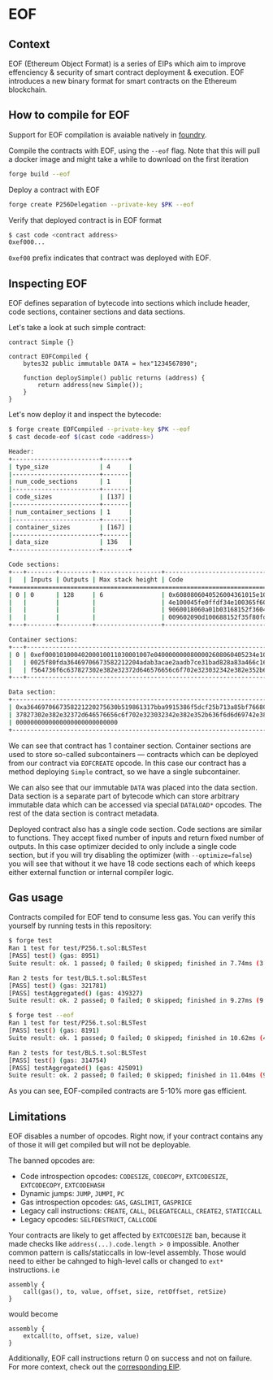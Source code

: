 # EOF

## Context
EOF (Ethereum Object Format) is a series of EIPs which aim to improve effenciency & security of smart contract deployment & execution. EOF introduces a new binary format for smart contracts on the Ethereum blockchain.

## How to compile for EOF
Support for EOF compilation is avaiable natively in [foundry](https://github.com/foundry-rs/foundry).

Compile the contracts with EOF, using the `--eof` flag. Note that this will pull a docker image and might take a while to download on the first iteration
```bash
forge build --eof 
```

Deploy a contract with EOF
```bash
forge create P256Delegation --private-key $PK --eof
```

Verify that deployed contract is in EOF format
```bash
$ cast code <contract address>
0xef000...
```

`0xef00` prefix indicates that contract was deployed with EOF.


## Inspecting EOF

EOF defines separation of bytecode into sections which include header, code sections, container sections and data sections.

Let's take a look at such simple contract:
```solidity
contract Simple {}

contract EOFCompiled {
    bytes32 public immutable DATA = hex"1234567890";

    function deploySimple() public returns (address) {
        return address(new Simple());
    }
}

```

Let's now deploy it and inspect the bytecode:
```bash
$ forge create EOFCompiled --private-key $PK --eof
$ cast decode-eof $(cast code <address>)

Header:
+------------------------+-------+
| type_size              | 4     |
|------------------------+-------|
| num_code_sections      | 1     |
|------------------------+-------|
| code_sizes             | [137] |
|------------------------+-------|
| num_container_sections | 1     |
|------------------------+-------|
| container_sizes        | [167] |
|------------------------+-------|
| data_size              | 136   |
+------------------------+-------+

Code sections:
+---+--------+---------+------------------+-----------------------------------------------------------------------------------+
|   | Inputs | Outputs | Max stack height | Code                                                                              |
+=============================================================================================================================+
| 0 | 0      | 128     | 6                | 0x6080806040526004361015e100035f80fd5f3560e01c908163a3f4df7e14e1004b5063ecb63dd31 |
|   |        |         |                  | 4e100045fe0ffdf34e100365f600319360112e100295f6040518180ec008015e10012602090604051 |
|   |        |         |                  | 9060018060a01b03168152f36040513d5f823e3d90fd5f80fd5f80fd34e100165f600319360112e10 |
|   |        |         |                  | 009602090d100688152f35f80fd5f80fd                                                 |
+---+--------+---------+------------------+-----------------------------------------------------------------------------------+

Container sections:
+---+-------------------------------------------------------------------------------------------------------------------------+
| 0 | 0xef00010100040200010011030001007e0400000000800002608060405234e100055f6080ee005f80fdef000101000402000100030400680000800 |
|   | 0025f80fda36469706673582212204adab3acae2aadb7ce31bad828a83a466c16b941e83e3517eb1a0707b3e9e1326c6578706572696d656e74616c |
|   | f564736f6c637827302e382e32372d646576656c6f702e323032342e382e352b636f6d6d69742e38386366363036300066                      |
+---+-------------------------------------------------------------------------------------------------------------------------+

Data section:
+-----------------------------------------------------------------------------------------------------------------------------+
| 0xa3646970667358221220275630b519861317bba9915386f5dcf25b713a85bf76680d89ddb2cab9e8c44a6c6578706572696d656e74616cf564736f6c6 |
| 37827302e382e32372d646576656c6f702e323032342e382e352b636f6d6d69742e38386366363036300066123456789000000000000000000000000000 |
| 0000000000000000000000000000                                                                                                |
+-----------------------------------------------------------------------------------------------------------------------------+
```

We can see that contract has 1 container section. Container sections are used to store so-called subcontainers — contracts which can be deployed from our contract via `EOFCREATE` opcode. In this case our contract has a method deploying `Simple` contract, so we have a single subcontainer.

We can also see that our immutable `DATA` was placed into the data section. Data section is a separate part of bytecode which can store arbitrary immutable data which can be accessed via special `DATALOAD*` opcodes. The rest of the data section is contract metadata.

Deployed contract also has a single code section. Code sections are similar to functions. They accept fixed number of inputs and return fixed number of outputs. In this case optimizer decided to only include a single code section, but if you will try disabling the optimizer (with `--optimize=false`) you will see that without it we have 18 code sections each of which keeps either external function or internal compiler logic.


## Gas usage

Contracts compiled for EOF tend to consume less gas. You can verify this yourself by running tests in this repository:

```bash
$ forge test
Ran 1 test for test/P256.t.sol:BLSTest
[PASS] test() (gas: 8951)
Suite result: ok. 1 passed; 0 failed; 0 skipped; finished in 7.74ms (3.89ms CPU time)

Ran 2 tests for test/BLS.t.sol:BLSTest
[PASS] test() (gas: 321781)
[PASS] testAggregated() (gas: 439327)
Suite result: ok. 2 passed; 0 failed; 0 skipped; finished in 9.27ms (9.88ms CPU time)

$ forge test --eof
Ran 1 test for test/P256.t.sol:BLSTest
[PASS] test() (gas: 8191)
Suite result: ok. 1 passed; 0 failed; 0 skipped; finished in 10.62ms (4.74ms CPU time)

Ran 2 tests for test/BLS.t.sol:BLSTest
[PASS] test() (gas: 314754)
[PASS] testAggregated() (gas: 425091)
Suite result: ok. 2 passed; 0 failed; 0 skipped; finished in 11.04ms (9.69ms CPU time)
```

As you can see, EOF-compiled contracts are 5-10% more gas efficient.

## Limitations

EOF disables a number of opcodes. Right now, if your contract contains any of those it will get compiled but will not be deployable.

The banned opcodes are:
- Code introspection opcodes: `CODESIZE`, `CODECOPY`, `EXTCODESIZE`, `EXTCODECOPY`, `EXTCODEHASH`
- Dynamic jumps: `JUMP`, `JUMPI`, `PC`
- Gas introspection opcodes: `GAS`, `GASLIMIT`, `GASPRICE`
- Legacy call instructions: `CREATE`, `CALL`, `DELEGATECALL`, `CREATE2`, `STATICCALL`
- Legacy opcodes: `SELFDESTRUCT`, `CALLCODE`

Your contracts are likely to get affected by `EXTCODESIZE` ban, because it made checks like `address(...).code.length > 0` impossible. Another common pattern is calls/staticcalls in low-level assembly. Those would need to either be cahnged to high-level calls or changed to `ext*` instructions. i.e
```solidity
assembly {
    call(gas(), to, value, offset, size, retOffset, retSize)
}
```
would become
```solidity
assembly {
    extcall(to, offset, size, value)
}
```

Additionally, EOF call instructions return 0 on success and not on failure. For more context, check out the [corresponding EIP](https://eips.ethereum.org/EIPS/eip-7069).
